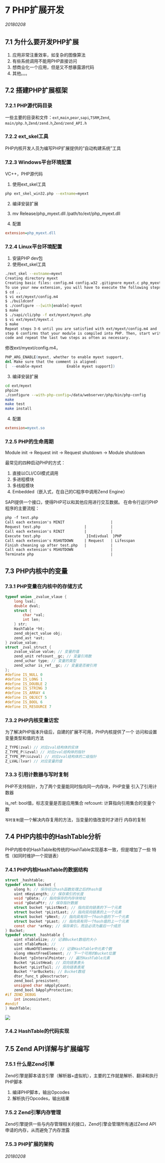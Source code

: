 # 7 PHP扩展开发

###### 20180208

## 7.1 为什么要开发PHP扩展

1. 应用非常注重效率，如复杂的图像算法
2. 有些系统调用不能用PHP直接访问
3. 想商业化一个应用，但是又不想暴露源代码
4. 其他。。。

## 7.2 搭建PHP扩展框架

### 7.2.1 PHP源代码目录

一些主要的目录和文件：`ext`,`main`,`pear`,`sapi`,`TSRM`,`Zend`,
`main/php.h`,`Zend/zend.h`,`Zend/zend_API.h`

### 7.2.2 ext_skel工具

PHP内核开发人员为编写PHP扩展提供的“自动构建系统”工具

### 7.2.3 Windows平台环境配置

VC++，PHP源代码

1. 使用ext_skel工具
```bash
php ext_skel_win32.php --extname=myext
```

2. 编译安装扩展

3. mv Release/php_myext.dll /path/to/ext/php_myext.dll

4. 配置
```ini
extension=php_myext.dll
```

### 7.2.4 Linux平台环境配置

1. 安装PHP dev包
2. 使用ext_skel工具
```bash
./ext_skel --extname=myext
Creating directory myext
Creating basic files: config.m4 config.w32 .gitignore myext.c php_myext.h CREDITS EXPERIMENTAL tests/001.phpt myext.php [done].
To use your new extension, you will have to execute the following steps:
$ cd ..
$ vi ext/myext/config.m4
$ ./buildconf
$ ./configure --[with|enable]-myext
$ make
$ ./sapi/cli/php -f ext/myext/myext.php
$ vi ext/myext/myext.c
$ make
Repeat steps 3-6 until you are satisfied with ext/myext/config.m4 and
step 6 confirms that your module is compiled into PHP. Then, start writing
code and repeat the last two steps as often as necessary.
```
修改ext/myext/config.m4，
```m4
PHP_ARG_ENABLE(myext, whether to enable myext support,   
dnl Make sure that the comment is aligned:
[  --enable-myext           Enable myext support])
```
3. 编译安装扩展
```bash
cd ext/myext
phpize
./configure --with-php-config=/data/webserver/php/bin/php-config
make
make test
make install
```
4. 配置
```ini
extension=myext.so
```

### 7.2.5 PHP的生命周期

Module init -> Request init -> Request shutdown -> Module shutdown

最常见的四种启动PHP的方式：
1. 直接以CLI/CGI模式调用
2. 多进程模块
3. 多线程模块
4. Embedded（嵌入式，在自己的C程序中调用Zend Engine）

SAPI提供一个接口，使得PHP可以和其他应用进行交互数据。
在命令行运行PHP程序的主要流程：

```txt
php -f test.php
Call each extension's MINIT                     |
Request test.php                    |           |
Call each extension's RINIT         |           |
Execute test.php                     }Indivdual  }PHP
Call each extension's RSHUTDOWN     | Request   | Lifesspan
Finish cheaning up after test.php   |           |
Call each extension's MSHUTDOWN                 |
Terminate php                                   |
```

## 7.3 PHP内核中的变量

### 7.3.1 PHP变量在内核中的存储方式

```c
typeof union _zvalue_vlaue {
    long lval;
    double dval;
    struct {
        char *val;
        int len;
    } str;
    HashTable *ht;
    zend_object_value obj;
    zend_ast *ast;
} zvalue_value;
struct _zval_struct {
    zvalue_value value; // 变量的值
    zend_unit refcount__gc; // 变量引用数
    zend_uchar type; // 变量的类型
    zend_uchar is_ref__gc; // 变量是否被引用
};
#define IS_NULL 0
#define IS_LONG 1
#define IS_DOUBLE 2
#define IS_STRING 3
#define IS_ARRAY 4
#define IS_OBJECT 5
#define IS_BOOL 6
#define IS_RESOURCE 7
```

### 7.3.2 PHP内核变量访宏

为了解决PHP版本升级后，自建的扩展不可用，PHP内核提供了一个
访问和设置变量类型和值的方法
```c
Z_TYPE(zval) // 对应zval结构体的实体
Z_TYPE_P(&zval) // 对应zval结构体的指针
Z_TYPE_PP(&&zval) // 对应zval结构体的二级指针
Z_LVAL(lvar) // 对应变量的值
```

### 7.3.3 引用计数器与写时复制

PHP不支持指针，为了两个变量能同时指向同一内存块，PHP变量
引入了引用计数器

is_ref: bool值，标志变量是否是应用集合
refcount: 计算指向引用集合的变量个数

`写时复制`是一个解决内存复用的方法，当变量的值改变时才进行
内存的复制

## 7.4 PHP内核中的HashTable分析

PHP内核中的HashTable和传统的HashTable实现基本一致，但是增加了一些
特性（如同时维护一个双链表）

### 7.4.1 PHP内核HashTable的数据结构

```c
struct _hashtable;
typedef struct bucket {
    ulong h; // 保存经过hash函数处理之后的hash值
    uint nKeyLength; // 保存索引的长度
    void *pData; // 指向保存的内存块地址
    void *pDataPtr; // 保存指针数据
    struct bucket *pListNext; // 指向双向链表的下一个元素
    struct bucket *pListLast; // 指向双向链表的上一个元素
    struct bucket *pNext; // 指向具有同一个hash值的下一个元素
    struct bucket *pLast; // 指向具有同一个hash值的上一个元素
    const char *arKey; // 保存索引，而且必须为最后一个成员
} Bucket;
typedef struct _hashtable {
    uint nTableSize; // 记录Bucket数组的大小
    uint nTableMask; // 
    uint nNumOfElements; // 记录HashTable中元素个数
    ulong nNextFreeElement; // 下一个可用的Bucket位置
    Bucket *pInteralPointer; // 遍历HashTable元素
    Bucket *pListHead; // 双向链表表头
    Bucket *pListTail; // 双向链表表尾
    Bucket **arBuckets; // Bucket数组
    dtor_func_t pDesctructor;
    zend_bool presistent;
    unsigned char nApplyCount;
    zend_bool bApplyProtection;
#if ZEND_DEBUG
    int inconsistent;
#endif
} HashTable;
```

![](../img/php.php_core_technology_and_best_practice_7.1.png)

### 7.4.2 HashTable的代码实现

## 7.5 Zend API详解与扩展编写

### 7.5.1 什么是Zend引擎

Zend引擎是脚本语言引擎（解析器+虚拟机），主要的工作就是解析、翻译和执行PHP脚本

1. 编译PHP脚本，输出Opcodes
2. 解析执行Opcodes，输出结果

### 7.5.2 Zend引擎内存管理

Zend引擎提供一些与内存管理相关的接口，Zend引擎会管理所有通过Zend API
申请的内存，从而避免了内存泄露

### 7.5.3 PHP扩展的架构

###### 20180208
